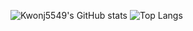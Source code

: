 ![Kwonj5549's GitHub stats](https://github-readme-stats.vercel.app/api?username=Kwonj5549&show_icons=true&theme=radical)
![Top Langs](https://github-readme-stats.vercel.app/api/top-langs/?username=Kwonj5549&theme=radical)
